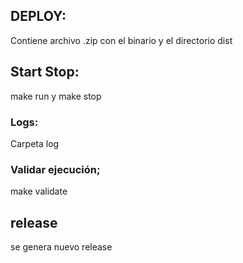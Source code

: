 ## DEPLOY:

Contiene archivo .zip con el binario y el directorio dist

## Start Stop:

make run y make stop

### Logs:

Carpeta log

### Validar ejecución;

make validate

## release

se genera nuevo release
